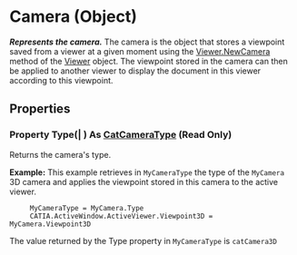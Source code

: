 # Camera (Object)

**_Represents the camera._**
The camera is the object that stores a viewpoint saved from a viewer at a given moment using the [Viewer.NewCamera](../InfInterfaces/interface_Viewer_8284.htm#NewCamera) method of the [Viewer](../InfInterfaces/interface_Viewer_8284.md) object. The viewpoint stored in the camera can then be applied to another viewer to display the document in this viewer according to this viewpoint.

## Properties

### Property **Type**(| ) As [CatCameraType](../InfInterfaces/enum_CatCameraType_35351.md) (Read Only)

   Returns the camera's type.

**Example:**      This example retrieves in `MyCameraType` the type of the `MyCamera` 3D camera and applies the viewpoint stored in this camera to the active viewer.

```VBScript
     MyCameraType = MyCamera.Type
     CATIA.ActiveWindow.ActiveViewer.Viewpoint3D = MyCamera.Viewpoint3D

```

The value returned by the Type property in `MyCameraType` is `catCamera3D`